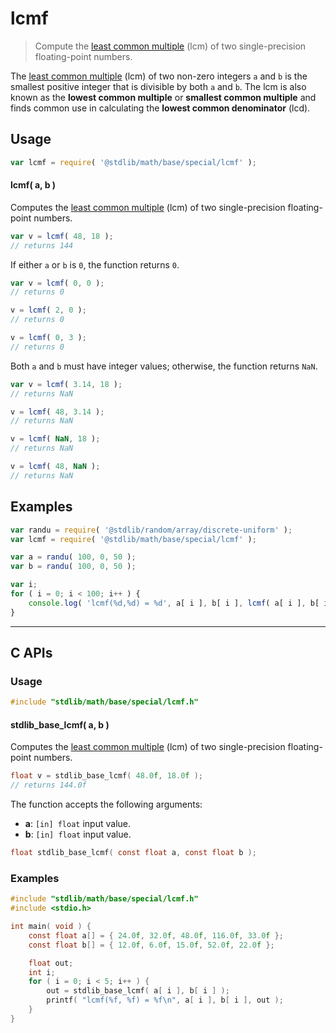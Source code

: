 <!--

@license Apache-2.0

Copyright (c) 2024 The Stdlib Authors.

Licensed under the Apache License, Version 2.0 (the "License");
you may not use this file except in compliance with the License.
You may obtain a copy of the License at

   http://www.apache.org/licenses/LICENSE-2.0

Unless required by applicable law or agreed to in writing, software
distributed under the License is distributed on an "AS IS" BASIS,
WITHOUT WARRANTIES OR CONDITIONS OF ANY KIND, either express or implied.
See the License for the specific language governing permissions and
limitations under the License.

-->

# lcmf

> Compute the [least common multiple][lcm] (lcm) of two single-precision floating-point numbers.

<!-- Section to include introductory text. Make sure to keep an empty line after the intro `section` element and another before the `/section` close. -->

<section class="intro">

The [least common multiple][lcm] (lcm) of two non-zero integers `a` and `b` is the smallest positive integer that is divisible by both `a` and `b`. The lcm is also known as the **lowest common multiple** or **smallest common multiple** and finds common use in calculating the **lowest common denominator** (lcd).

</section>

<!-- /.intro -->

<!-- Package usage documentation. -->

<section class="usage">

## Usage

```javascript
var lcmf = require( '@stdlib/math/base/special/lcmf' );
```

#### lcmf( a, b )

Computes the [least common multiple][lcm] (lcm) of two single-precision floating-point numbers.

```javascript
var v = lcmf( 48, 18 );
// returns 144
```

If either `a` or `b` is `0`, the function returns `0`.

```javascript
var v = lcmf( 0, 0 );
// returns 0

v = lcmf( 2, 0 );
// returns 0

v = lcmf( 0, 3 );
// returns 0
```

Both `a` and `b` must have integer values; otherwise, the function returns `NaN`.

```javascript
var v = lcmf( 3.14, 18 );
// returns NaN

v = lcmf( 48, 3.14 );
// returns NaN

v = lcmf( NaN, 18 );
// returns NaN

v = lcmf( 48, NaN );
// returns NaN
```

</section>

<!-- /.usage -->

<!-- Package usage notes. Make sure to keep an empty line after the `section` element and another before the `/section` close. -->

<section class="notes">

</section>

<!-- /.notes -->

<!-- Package usage examples. -->

<section class="examples">

## Examples

<!-- eslint no-undef: "error" -->

```javascript
var randu = require( '@stdlib/random/array/discrete-uniform' );
var lcmf = require( '@stdlib/math/base/special/lcmf' );

var a = randu( 100, 0, 50 );
var b = randu( 100, 0, 50 );

var i;
for ( i = 0; i < 100; i++ ) {
    console.log( 'lcmf(%d,%d) = %d', a[ i ], b[ i ], lcmf( a[ i ], b[ i ] ) );
}
```

</section>

<!-- /.examples -->

<!-- C interface documentation. -->

* * *

<section class="c">

## C APIs

<!-- Section to include introductory text. Make sure to keep an empty line after the intro `section` element and another before the `/section` close. -->

<section class="intro">

</section>

<!-- /.intro -->

<!-- C usage documentation. -->

<section class="usage">

### Usage

```c
#include "stdlib/math/base/special/lcmf.h"
```

#### stdlib_base_lcmf( a, b )

Computes the [least common multiple][lcm] (lcm) of two single-precision floating-point numbers.

```c
float v = stdlib_base_lcmf( 48.0f, 18.0f );
// returns 144.0f
```

The function accepts the following arguments:

-   **a**: `[in] float` input value.
-   **b**: `[in] float` input value.

```c
float stdlib_base_lcmf( const float a, const float b );
```

</section>

<!-- /.usage -->

<!-- C API usage notes. Make sure to keep an empty line after the `section` element and another before the `/section` close. -->

<section class="notes">

</section>

<!-- /.notes -->

<!-- C API usage examples. -->

<section class="examples">

### Examples

```c
#include "stdlib/math/base/special/lcmf.h"
#include <stdio.h>

int main( void ) {
    const float a[] = { 24.0f, 32.0f, 48.0f, 116.0f, 33.0f };
    const float b[] = { 12.0f, 6.0f, 15.0f, 52.0f, 22.0f };

    float out;
    int i;
    for ( i = 0; i < 5; i++ ) {
        out = stdlib_base_lcmf( a[ i ], b[ i ] );
        printf( "lcmf(%f, %f) = %f\n", a[ i ], b[ i ], out );
    }
}
```

</section>

<!-- /.examples -->

</section>

<!-- /.c -->

<!-- Section to include cited references. If references are included, add a horizontal rule *before* the section. Make sure to keep an empty line after the `section` element and another before the `/section` close. -->

<section class="references">

</section>

<!-- /.references -->

<!-- Section for related `stdlib` packages. Do not manually edit this section, as it is automatically populated. -->

<section class="related">

</section>

<!-- /.related -->

<!-- Section for all links. Make sure to keep an empty line after the `section` element and another before the `/section` close. -->

<section class="links">

[lcm]: https://en.wikipedia.org/wiki/Least_common_multiple

<!-- <related-links> -->

<!-- </related-links> -->

</section>

<!-- /.links -->
